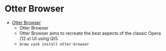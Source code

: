 # Otter Browser
- [Otter Browser](https://otter-browser.org/)
  -   Otter Browser
  - Otter Browser aims to recreate the best aspects of the classic Opera (12.x) UI using Qt5.
  - `brew cask install otter-browser`
